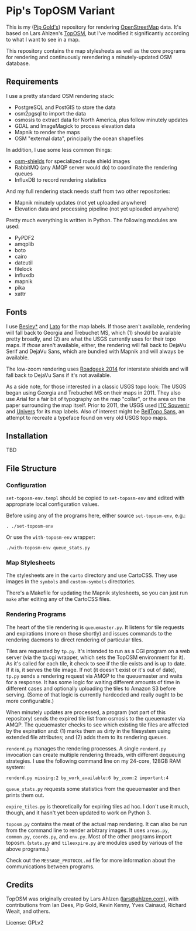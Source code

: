 # Pip's TopOSM Variant

This is my ([Pip Gold's](mailto:pip@aperiodic.net)) repository for
rendering [OpenStreetMap](https://www.openstreetmap.org/) data.  It's
based on Lars Ahlzen's [TopOSM](http://toposm.ahlzen.com/), but I've
modified it significantly according to what I want to see in a map.

This repository contains the map stylesheets as well as the core programs
for rendering and continuously rerendering a minutely-updated OSM
database.


## Requirements ##

I use a pretty standard OSM rendering stack:

 * PostgreSQL and PostGIS to store the data
 * osm2pgsql to import the data
 * osmosis to extract data for North America, plus follow minutely updates
 * GDAL and ImageMagick to process elevation data
 * Mapnik to render the maps
 * OSM "external data", principally the ocean shapefiles

In addition, I use some less common things:

 * [osm-shields][] for specialized route shield images
 * RabbitMQ (any AMQP server would do) to coordinate the rendering queues
 * InfluxDB to record rendering statistics

  [osm-shields]: https://gitlab.com/asciipip/osm-shields

And my full rendering stack needs stuff from two other repositories:

 * Mapnik minutely updates (not yet uploaded anywhere)
 * Elevation data and processing pipeline (not yet uploaded anywhere)

Pretty much everything is written in Python.  The following modules are used:

 * PyPDF2
 * amqplib
 * boto
 * cairo
 * dateutil
 * filelock
 * influxdb
 * mapnik
 * pika
 * xattr


## Fonts ##

I use [Besley\*][] and [Lato][] for the map labels.  If those aren't
available, rendering will fall back to Georgia and Trebuchet MS, which (1)
should be available pretty broadly, and (2) are what the USGS currently
uses for their topo maps.  If *those* aren't available, either, the
rendering will fall back to DejaVu Serif and DejaVu Sans, which are
bundled with Mapnik and will always be available.

  [Besley\*]: https://indestructibletype.com/Besley.html
  [Lato]: https://www.latofonts.com/

The low-zoom rendering uses [Roadgeek 2014][] for interstate shields and
will fall back to DejaVu Sans if it's not available.

  [Roadgeek 2014]: https://github.com/sammdot/roadgeek-fonts

As a side note, for those interested in a classic USGS topo look:  The
USGS began using Georgia and Trebuchet MS on their maps in 2011.  They
also use Arial for a fair bit of typography on the map "collar", or the
area on the paper surrounding the map itself.  Prior to 2011, the USGS
used [ITC Souvenir][] and [Univers][] for its map labels.  Also of
interest might be [BellTopo Sans][], an attempt to recreate a typeface
found on very old USGS topo maps.

  [ITC Souvenir]: https://www.fonts.com/font/itc/itc-souvenir
  [Univers]: https://www.linotype.com/1212814/univers-family.html
  [BellTopo Sans]: https://www.sarahbellmaps.com/typography-for-topography-belltopo-sans-free-font/


## Installation ##

TBD


## File Structure ##

### Configuration ###

`set-toposm-env.templ` should be copied to `set-toposm-env` and edited
with appropriate local configuration values.

Before using any of the programs here, either source `set-toposm-env`, e.g.:

    . ./set-toposm-env

Or use the `with-toposm-env` wrapper:

    ./with-toposm-env queue_stats.py


### Map Stylesheets ###

The stylesheets are in the `carto` directory and use CartoCSS.  They use
images in the `symbols` and `custom-symbols` directories.

There's a Makefile for updating the Mapnik stylesheets, so you can just
run `make` after editing any of the CartoCSS files.


### Rendering Programs ###

The heart of the tile rendering is `queuemaster.py`.  It listens for tile
requests and expirations (more on those shortly) and issues commands to
the rendering daemons to direct rendering of particular tiles.

Tiles are requested by `tp.py`.  It's intended to run as a CGI program on
a web server (via the tp.cgi wrapper, which sets the TopOSM environment
for it).  As it's called for each tile, it check to see if the tile exists
and is up to date.  If it is, it serves the tile image.  If not (it
doesn't exist or it's out of date), `tp.py` sends a rendering request via
AMQP to the queuemaster and waits for a response.  It has some logic for
waiting different amounts of time in different cases and optionally
uploading the tiles to Amazon S3 before serving.  (Some of that logic is
currently hardcoded and really ought to be more configurable.)

When minutely updates are processed, a program (not part of this
repository) sends the expired tile list from osmosis to the queuemaster
via AMQP.  The queuemaster checks to see which existing tile files are
affected by the expiration and: (1) marks them as dirty in the filesystem
using extended file attributes; and (2) adds them to its rendering queues.

`renderd.py` manages the rendering processes.  A single `renderd.py`
invocation can create multiple rendering threads, with different dequeuing
strategies.  I use the following command line on my 24-core, 128GB RAM
system:

    renderd.py missing:2 by_work_available:6 by_zoom:2 important:4

`queue_stats.py` requests some statistics from the queuemaster and then
prints them out.

`expire_tiles.py` is theoretically for expiring tiles ad hoc.  I don't use
it much, though, and it hasn't yet been updated to work on Python 3.

`toposm.py` contains the meat of the actual map rendering.  It can also be
run from the command line to render arbitrary images.  It uses `areas.py`,
`common.py`, `coords.py`, and `env.py`.  Most of the other programs import
toposm.  (`stats.py` and `tileexpire.py` are modules used by various of
the above programs.)

Check out the `MESSAGE_PROTOCOL.md` file for more information about the
communications between programs.


## Credits ##

TopOSM was originally created by Lars Ahlzen (lars@ahlzen.com), with
contributions from Ian Dees, Pip Gold, Kevin Kenny, Yves Cainaud, Richard
Weait, and others.

License: GPLv2
